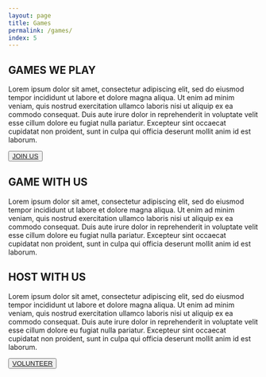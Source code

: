 ```yaml
---
layout: page
title: Games
permalink: /games/
index: 5
---
```


<div class="section hideTopBorder">
  <div class="sectionColumnMain">
    <h2>GAMES WE PLAY</h2>
    <p>Lorem ipsum dolor sit amet, consectetur adipiscing elit, sed do eiusmod tempor incididunt ut labore et dolore magna aliqua. Ut enim ad minim veniam, quis nostrud exercitation ullamco laboris nisi ut aliquip ex ea commodo consequat. Duis aute irure dolor in reprehenderit in voluptate velit esse cillum dolore eu fugiat nulla pariatur. Excepteur sint occaecat cupidatat non proident, sunt in culpa qui officia deserunt mollit anim id est laborum.</p>
  </div>
  <div class="sectionColumnSub">
  </div>
</div>

<div class="section">
  <div class="sectionColumnSub">
    <button class="navButton">
          <a href="{{ site.baseurl }}/form/signup/">JOIN US</a>
    </button>
  </div>
  <div class="sectionColumnMain">
    <h2>GAME WITH US</h2>
    <p>Lorem ipsum dolor sit amet, consectetur adipiscing elit, sed do eiusmod tempor incididunt ut labore et dolore magna aliqua. Ut enim ad minim veniam, quis nostrud exercitation ullamco laboris nisi ut aliquip ex ea commodo consequat. Duis aute irure dolor in reprehenderit in voluptate velit esse cillum dolore eu fugiat nulla pariatur. Excepteur sint occaecat cupidatat non proident, sunt in culpa qui officia deserunt mollit anim id est laborum.</p>
  </div>
</div>

<div class="section hideBottomBorder">
  <div class="sectionColumnMain">
    <h2>HOST WITH US</h2>
    <p>Lorem ipsum dolor sit amet, consectetur adipiscing elit, sed do eiusmod tempor incididunt ut labore et dolore magna aliqua. Ut enim ad minim veniam, quis nostrud exercitation ullamco laboris nisi ut aliquip ex ea commodo consequat. Duis aute irure dolor in reprehenderit in voluptate velit esse cillum dolore eu fugiat nulla pariatur. Excepteur sint occaecat cupidatat non proident, sunt in culpa qui officia deserunt mollit anim id est laborum.</p>
  </div>
  <div class="sectionColumnSub">
    <button class="navButton">
      <a href="{{ site.baseurl }}/form/volunteer/">VOLUNTEER</a>
    </button>
  </div>
</div>



